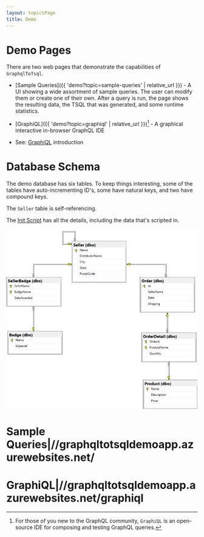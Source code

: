 ```yaml
---
layout: topicsPage
title: Demo
---
```


<div markdown="1">

# Demo Pages

There are two web pages that demonstrate the capabilities of `GraphqlToTsql`.

* [Sample Queries]({{ 'demo?topic=sample-queries' | relative_url }}) - A UI showing
    a wide assortment of sample queries. The user can modify them
    or create one of their own. After a query is run, the page shows the
    resulting data, the TSQL that was generated, and some runtime statistics.

* [GraphiQL]({{ 'demo?topic=graphiql' | relative_url }})[^1] - A graphical interactive in-browser GraphQL IDE

[^1]: For those of you new to the GraphQL community, `GraphiQL` is an open-source
IDE for composing and testing GraphQL queries. 
* See: [GraphiQL](https://github.com/graphql/graphiql/blob/main/packages/graphiql/README.md) introduction

</div>

<div markdown="1">

# Database Schema

The demo database has six tables. To keep things interesting, some of the tables
have auto-incrementing ID's, some have natural keys, and two have compound keys.

The `Seller` table is self-referencing.

The [Init Script](https://github.com/stevekerrick/GraphqlToTsql/blob/main/src/DemoEntities/DatabaseCreateScript.sql) has all the details, including the data that's scripted in.

![](images/schemaDiagram.png)
</div>

<div markdown="1">

# Sample Queries|//graphqltotsqldemoapp.azurewebsites.net/

</div>

<div markdown="1">

# GraphiQL|//graphqltotsqldemoapp.azurewebsites.net/graphiql

</div>
